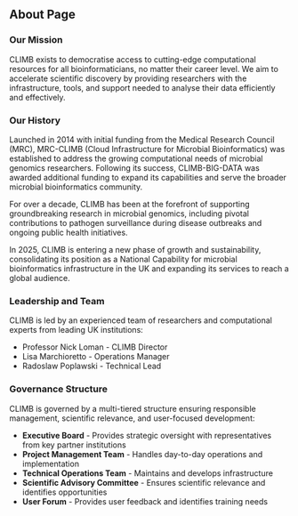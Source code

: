 ## About Page

### Our Mission
CLIMB exists to democratise access to cutting-edge computational resources for all bioinformaticians, no matter their career level. We aim to accelerate scientific discovery by providing researchers with the infrastructure, tools, and support needed to analyse their data efficiently and effectively.

### Our History
Launched in 2014 with initial funding from the Medical Research Council (MRC), MRC-CLIMB (Cloud Infrastructure for Microbial Bioinformatics) was established to address the growing computational needs of microbial genomics researchers. Following its success, CLIMB-BIG-DATA was awarded additional funding to expand its capabilities and serve the broader microbial bioinformatics community.

For over a decade, CLIMB has been at the forefront of supporting groundbreaking research in microbial genomics, including pivotal contributions to pathogen surveillance during disease outbreaks and ongoing public health initiatives.

In 2025, CLIMB is entering a new phase of growth and sustainability, consolidating its position as a National Capability for microbial bioinformatics infrastructure in the UK and expanding its services to reach a global audience.

### Leadership and Team
CLIMB is led by an experienced team of researchers and computational experts from leading UK institutions:

- Professor Nick Loman - CLIMB Director
- Lisa Marchioretto - Operations Manager
- Radoslaw Poplawski - Technical Lead


### Governance Structure
CLIMB is governed by a multi-tiered structure ensuring responsible management, scientific relevance, and user-focused development:

- **Executive Board** - Provides strategic oversight with representatives from key partner institutions
- **Project Management Team** - Handles day-to-day operations and implementation
- **Technical Operations Team** - Maintains and develops infrastructure
- **Scientific Advisory Committee** - Ensures scientific relevance and identifies opportunities
- **User Forum** - Provides user feedback and identifies training needs


